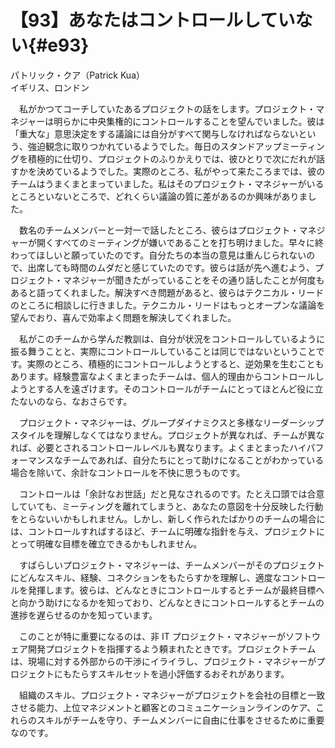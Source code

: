 # 【93】あなたはコントロールしていない{#e93}

<div class="author">パトリック・クア（Patrick Kua）</div>
<div class="author_address">イギリス、ロンドン</div>

　私がかつてコーチしていたあるプロジェクトの話をします。プロジェクト・マネジャーは明らかに中央集権的にコントロールすることを望んでいました。彼は「重大な」意思決定をする議論には自分がすべて関与しなければならないという、強迫観念に取りつかれているようでした。毎日のスタンドアップミーティングを積極的に仕切り、プロジェクトのふりかえりでは、彼ひとりで次にだれが話すかを決めているようでした。実際のところ、私がやって来たころまでは、彼のチームはうまくまとまっていました。私はそのプロジェクト・マネジャーがいるところといないところで、どれくらい議論の質に差があるのか興味がありました。

　数名のチームメンバーと一対一で話したところ、彼らはプロジェクト・マネジャーが開くすべてのミーティングが嫌いであることを打ち明けました。早々に終わってほしいと願っていたのです。自分たちの本当の意見は重んじられないので、出席しても時間のムダだと感じていたのです。彼らは話が先へ進むよう、プロジェクト・マネジャーが聞きたがっていることをその通り話したことが何度もあると語ってくれました。解決すべき問題があると、彼らはテクニカル・リードのところに相談しに行きました。テクニカル・リードはもっとオープンな議論を望んでおり、喜んで効率よく問題を解決してくれました。

　私がこのチームから学んだ教訓は、自分が状況をコントロールしているように振る舞うことと、実際にコントロールしていることは同じではないということです。実際のところ、積極的にコントロールしようとすると、逆効果を生むこともあります。経験豊富なよくまとまったチームは、個人的理由からコントロールしようとする人を遠ざけます。そのコントロールがチームにとってほとんど役に立たないのなら、なおさらです。

　プロジェクト・マネジャーは、グループダイナミクスと多様なリーダーシップスタイルを理解しなくてはなりません。プロジェクトが異なれば、チームが異なれば、必要とされるコントロールレベルも異なります。よくまとまったハイパフォーマンスなチームであれば、自分たちにとって助けになることがわかっている場合を除いて、余計なコントロールを不快に思うものです。

　コントロールは「余計なお世話」だと見なされるのです。たとえ口頭では合意していても、ミーティングを離れてしまうと、あなたの意図を十分反映した行動をとらないいかもしれません。しかし、新しく作られたばかりのチームの場合には、コントロールすればするほど、チームに明確な指針を与え、プロジェクトにとって明確な目標を確立できるかもしれません。

　すばらしいプロジェクト・マネジャーは、チームメンバーがそのプロジェクトにどんなスキル、経験、コネクションをもたらすかを理解し、適度なコントロールを発揮します。彼らは、どんなときにコントロールするとチームが最終目標へと向かう助けになるかを知っており、どんなときにコントロールするとチームの進捗を遅らせるのかを知っています。

　このことが特に重要になるのは、非 IT プロジェクト・マネジャーがソフトウェア開発プロジェクトを指揮するよう頼まれたときです。プロジェクトチームは、現場に対する外部からの干渉にイライラし、プロジェクト・マネジャーがプロジェクトにもたらすスキルセットを過小評価するおそれがあります。

　組織のスキル、プロジェクト・マネジャーがプロジェクトを会社の目標と一致させる能力、上位マネジメントと顧客とのコミュニケーションラインのケア、これらのスキルがチームを守り、チームメンバーに自由に仕事をさせるために重要なのです。
